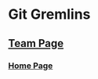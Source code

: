 # Git Gremlins

## [Team Page](/admin/team.md)

### [Home Page](https://cse110-sp24-group25.github.io/cse110-sp24-group25/source/homepage/homepage.html)
